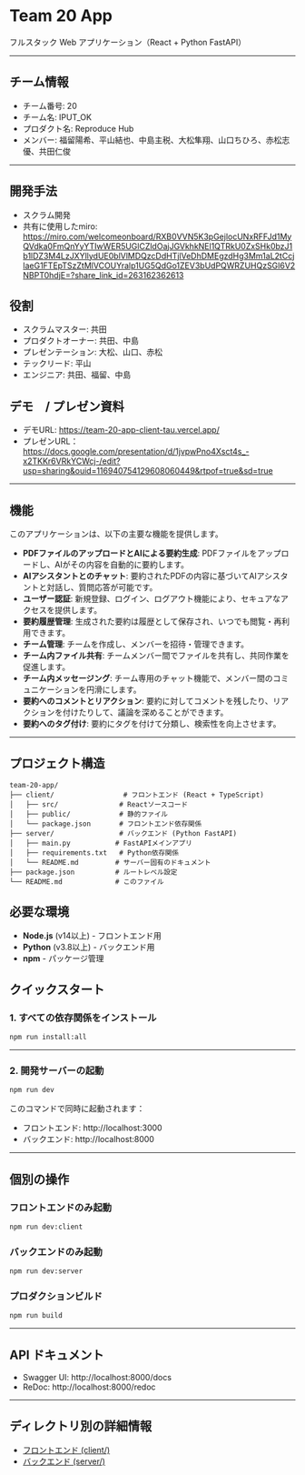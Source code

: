 # Team 20 App

フルスタック Web アプリケーション（React + Python FastAPI）

---

## チーム情報
- チーム番号: 20
- チーム名: IPUT_OK
- プロダクト名: Reproduce Hub
- メンバー: 福留陽希、平山結也、中島主税、大松隼翔、山口ちひろ、赤松志優、共田仁俊

---

## 開発手法
- スクラム開発
- 共有に使用したmiro: https://miro.com/welcomeonboard/RXB0VVN5K3pGejlocUNxRFFJd1MyQVdka0FmQnYyYTIwWER5UGlCZldOajJGVkhkNEl1QTRkU0ZxSHk0bzJ1b1lDZ3M4LzJXYllydUE0blVlMDQzcDdHTjlVeDhDMEgzdHg3Mm1aL2tCcjlaeG1FTEpTSzZtMlVCOUYralp1UG5QdGo1ZEV3bUdPQWRZUHQzSGl6V2NBPT0hdjE=?share_link_id=263162362613

## 役割
- スクラムマスター: 共田
- プロダクトオーナー: 共田、中島
- プレゼンテーション: 大松、山口、赤松
- テックリード: 平山
- エンジニア: 共田、福留、中島


## デモ　/ プレゼン資料
- デモURL: https://team-20-app-client-tau.vercel.app/
- プレゼンURL：https://docs.google.com/presentation/d/1jvpwPno4Xsct4s_-x2TKKr6VRkYCWcj-/edit?usp=sharing&ouid=116940754129608060449&rtpof=true&sd=true

---

## 機能
このアプリケーションは、以下の主要な機能を提供します。

- **PDFファイルのアップロードとAIによる要約生成**: PDFファイルをアップロードし、AIがその内容を自動的に要約します。
- **AIアシスタントとのチャット**: 要約されたPDFの内容に基づいてAIアシスタントと対話し、質問応答が可能です。
- **ユーザー認証**: 新規登録、ログイン、ログアウト機能により、セキュアなアクセスを提供します。
- **要約履歴管理**: 生成された要約は履歴として保存され、いつでも閲覧・再利用できます。
- **チーム管理**: チームを作成し、メンバーを招待・管理できます。
- **チーム内ファイル共有**: チームメンバー間でファイルを共有し、共同作業を促進します。
- **チーム内メッセージング**: チーム専用のチャット機能で、メンバー間のコミュニケーションを円滑にします。
- **要約へのコメントとリアクション**: 要約に対してコメントを残したり、リアクションを付けたりして、議論を深めることができます。
- **要約へのタグ付け**: 要約にタグを付けて分類し、検索性を向上させます。

---

## プロジェクト構造

```
team-20-app/
├── client/                 # フロントエンド (React + TypeScript)
│   ├── src/               # Reactソースコード
│   ├── public/            # 静的ファイル
│   └── package.json       # フロントエンド依存関係
├── server/                # バックエンド (Python FastAPI)
│   ├── main.py           # FastAPIメインアプリ
│   ├── requirements.txt   # Python依存関係
│   └── README.md         # サーバー固有のドキュメント
├── package.json          # ルートレベル設定
└── README.md             # このファイル

```

## 必要な環境

- **Node.js** (v14以上) - フロントエンド用
- **Python** (v3.8以上) - バックエンド用
- **npm** - パッケージ管理

## クイックスタート

### 1. すべての依存関係をインストール

```bash
npm run install:all
```

---

### 2. 開発サーバーの起動

```bash
npm run dev
```

このコマンドで同時に起動されます：
- フロントエンド: http://localhost:3000
- バックエンド: http://localhost:8000

---

## 個別の操作

### フロントエンドのみ起動
```bash
npm run dev:client
```

### バックエンドのみ起動
```bash
npm run dev:server
```

### プロダクションビルド
```bash
npm run build
```

---

## API ドキュメント

- Swagger UI: http://localhost:8000/docs
- ReDoc: http://localhost:8000/redoc

---

## ディレクトリ別の詳細情報

- [フロントエンド (client/)](./client/README.md)
- [バックエンド (server/)](./server/README.md)
